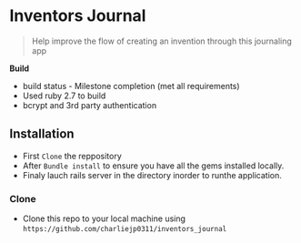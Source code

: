 # Inventors Journal

> Help improve the flow of creating an invention through this journaling app

**Build**

- build status - Milestone completion (met all requirements)
- Used ruby 2.7 to build
- bcrypt and 3rd party authentication


## Installation

- First `Clone` the reppository
- After `Bundle install` to ensure you have all the gems installed locally.
- Finaly lauch rails server in the directory inorder to runthe application.

### Clone

- Clone this repo to your local machine using `https://github.com/charliejp0311/inventors_journal`



